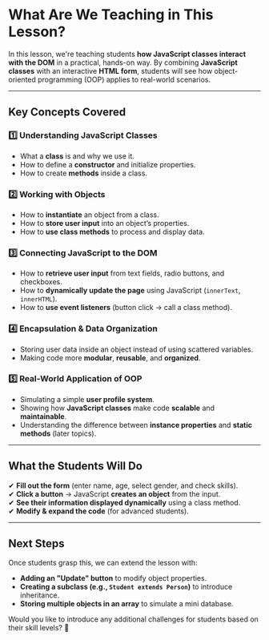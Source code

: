 # What Are We Teaching in This Lesson?

In this lesson, we're teaching students **how JavaScript classes interact with the DOM** in a practical, hands-on way. By combining **JavaScript classes** with an interactive **HTML form**, students will see how object-oriented programming (OOP) applies to real-world scenarios.

---

## **Key Concepts Covered**
### **1️⃣ Understanding JavaScript Classes**
- What a **class** is and why we use it.
- How to define a **constructor** and initialize properties.
- How to create **methods** inside a class.

### **2️⃣ Working with Objects**
- How to **instantiate** an object from a class.
- How to **store user input** into an object’s properties.
- How to **use class methods** to process and display data.

### **3️⃣ Connecting JavaScript to the DOM**
- How to **retrieve user input** from text fields, radio buttons, and checkboxes.
- How to **dynamically update the page** using JavaScript (`innerText`, `innerHTML`).
- How to **use event listeners** (button click → call a class method).

### **4️⃣ Encapsulation & Data Organization**
- Storing user data inside an object instead of using scattered variables.
- Making code more **modular**, **reusable**, and **organized**.

### **5️⃣ Real-World Application of OOP**
- Simulating a simple **user profile system**.
- Showing how **JavaScript classes** make code **scalable** and **maintainable**.
- Understanding the difference between **instance properties** and **static methods** (later topics).

---

## **What the Students Will Do**
✔ **Fill out the form** (enter name, age, select gender, and check skills).  
✔ **Click a button** → JavaScript **creates an object** from the input.  
✔ **See their information displayed dynamically** using a class method.  
✔ **Modify & expand the code** (for advanced students).  

---

## **Next Steps**
Once students grasp this, we can extend the lesson with:
- **Adding an "Update" button** to modify object properties.
- **Creating a subclass (e.g., `Student extends Person`)** to introduce inheritance.
- **Storing multiple objects in an array** to simulate a mini database.

Would you like to introduce any additional challenges for students based on their skill levels? 🚀
